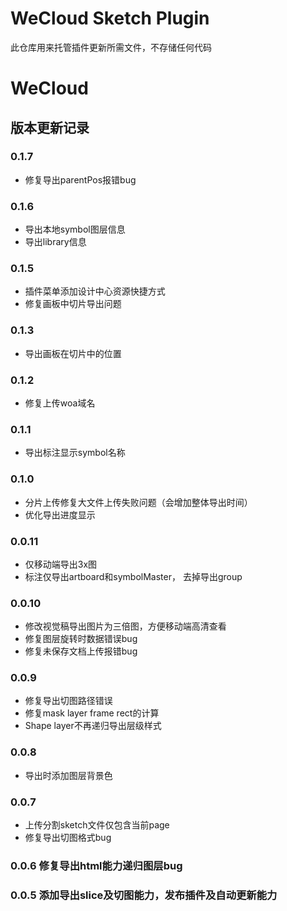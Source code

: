 # WeCloud Sketch Plugin
此仓库用来托管插件更新所需文件，不存储任何代码


# WeCloud
## 版本更新记录
### 0.1.7
- 修复导出parentPos报错bug

### 0.1.6
- 导出本地symbol图层信息
- 导出library信息

### 0.1.5
- 插件菜单添加设计中心资源快捷方式
- 修复画板中切片导出问题

### 0.1.3
- 导出画板在切片中的位置

### 0.1.2
- 修复上传woa域名

### 0.1.1
- 导出标注显示symbol名称


### 0.1.0
- 分片上传修复大文件上传失败问题（会增加整体导出时间）
- 优化导出进度显示

### 0.0.11
- 仅移动端导出3x图
- 标注仅导出artboard和symbolMaster， 去掉导出group

### 0.0.10
- 修改视觉稿导出图片为三倍图，方便移动端高清查看
- 修复图层旋转时数据错误bug
- 修复未保存文档上传报错bug


### 0.0.9
- 修复导出切图路径错误
- 修复mask layer frame rect的计算
- Shape layer不再递归导出层级样式

### 0.0.8
- 导出时添加图层背景色

### 0.0.7
- 上传分割sketch文件仅包含当前page
- 修复导出切图格式bug

### 0.0.6 修复导出html能力递归图层bug

### 0.0.5 添加导出slice及切图能力，发布插件及自动更新能力

